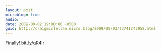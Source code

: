 ```yaml
---
layout: post
microblog: true
audio: 
date: 2009-09-02 19:00:00 -0500
guid: http://craigmcclellan.micro.blog/2009/09/03/t3741242958.html
---
```

Finally! [bit.ly/qR4Ir](http://bit.ly/qR4Ir)
